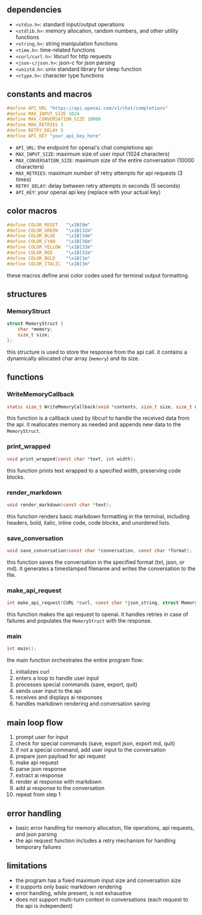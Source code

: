 ## dependencies

- `<stdio.h>`: standard input/output operations
- `<stdlib.h>`: memory allocation, random numbers, and other utility functions
- `<string.h>`: string manipulation functions
- `<time.h>`: time-related functions
- `<curl/curl.h>`: libcurl for http requests
- `<json-c/json.h>`: json-c for json parsing
- `<unistd.h>`: unix standard library for sleep function
- `<ctype.h>`: character type functions

## constants and macros

```c
#define API_URL "https://api.openai.com/v1/chat/completions"
#define MAX_INPUT_SIZE 1024
#define MAX_CONVERSATION_SIZE 10000
#define MAX_RETRIES 3
#define RETRY_DELAY 5
#define API_KEY "your_api_key_here"
```

- `API_URL`: the endpoint for openai's chat completions api
- `MAX_INPUT_SIZE`: maximum size of user input (1024 characters)
- `MAX_CONVERSATION_SIZE`: maximum size of the entire conversation (10000 characters)
- `MAX_RETRIES`: maximum number of retry attempts for api requests (3 times)
- `RETRY_DELAY`: delay between retry attempts in seconds (5 seconds)
- `API_KEY`: your openai api key (replace with your actual key)

## color macros

```c
#define COLOR_RESET   "\x1B[0m"
#define COLOR_GREEN   "\x1B[32m"
#define COLOR_BLUE    "\x1B[34m"
#define COLOR_CYAN    "\x1B[36m"
#define COLOR_YELLOW  "\x1B[33m"
#define COLOR_RED     "\x1B[31m"
#define COLOR_BOLD    "\x1B[1m"
#define COLOR_ITALIC  "\x1B[3m"
```

these macros define ansi color codes used for terminal output formatting.

## structures

### MemoryStruct

```c
struct MemoryStruct {
    char *memory;
    size_t size;
};
```

this structure is used to store the response from the api call. it contains a dynamically allocated char array (`memory`) and its size.

## functions

### WriteMemoryCallback

```c
static size_t WriteMemoryCallback(void *contents, size_t size, size_t nmemb, void *userp);
```

this function is a callback used by libcurl to handle the received data from the api. it reallocates memory as needed and appends new data to the `MemoryStruct`.

### print_wrapped

```c
void print_wrapped(const char *text, int width);
```

this function prints text wrapped to a specified width, preserving code blocks.

### render_markdown

```c
void render_markdown(const char *text);
```

this function renders basic markdown formatting in the terminal, including headers, bold, italic, inline code, code blocks, and unordered lists.

### save_conversation

```c
void save_conversation(const char *conversation, const char *format);
```

this function saves the conversation in the specified format (txt, json, or md). it generates a timestamped filename and writes the conversation to the file.

### make_api_request

```c
int make_api_request(CURL *curl, const char *json_string, struct MemoryStruct *chunk, struct curl_slist *headers);
```

this function makes the api request to openai. it handles retries in case of failures and populates the `MemoryStruct` with the response.

### main

```c
int main();
```

the main function orchestrates the entire program flow:

1. initializes curl
2. enters a loop to handle user input
3. processes special commands (save, export, quit)
4. sends user input to the api
5. receives and displays ai responses
6. handles markdown rendering and conversation saving

## main loop flow

1. prompt user for input
2. check for special commands (save, export json, export md, quit)
3. if not a special command, add user input to the conversation
4. prepare json payload for api request
5. make api request
6. parse json response
7. extract ai response
8. render ai response with markdown
9. add ai response to the conversation
10. repeat from step 1

## error handling

- basic error handling for memory allocation, file operations, api requests, and json parsing
- the api request function includes a retry mechanism for handling temporary failures

## limitations

- the program has a fixed maximum input size and conversation size
- it supports only basic markdown rendering
- error handling, while present, is not exhaustive
- does not support multi-turn context in conversations (each request to the api is independent)
